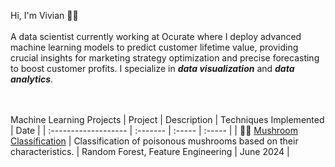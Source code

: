 <p> Hi, I'm Vivian 👋🏻
<br>
<br>
A data scientist currently working at Ocurate where I deploy advanced machine learning models to
predict customer lifetime value,
providing crucial insights for marketing strategy optimization and precise forecasting to boost
customer profits. I specialize in
<i><b>data visualization</b></i> and <i><b>data analytics</b></i>.

<br><br>
Machine Learning Projects
| Project              | Description | Techniques Implemented | Date |
| :------------------- | :------- | :----- | :----- |
| 🍄‍🟫 [Mushroom Classification](https://github.com/Vivian-Ellis/ML/blob/main/Mushroom%20Classification%20%3A%20Random%20Forest/random_forest.ipynb)  |   Classification of poisonous  mushrooms based on their characteristics.   | Random Forest, Feature Engineering | June 2024 |